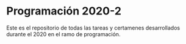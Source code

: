 # Programación 2020-2

Este es el repositorio de todas las tareas y certamenes desarrollados durante el 2020 en el ramo de programación.
